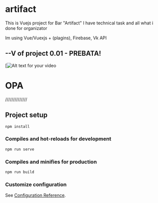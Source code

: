 # artifact
This is Vuejs project for Bar "Artifact"
I have technical task and all what i done for organizator

Im using Vue/Vuexjs + (plagins), Firebase, Vk API


## --V of project 0.01 - PREBATA!

[![Alt text for your video](https://youtu.be/lsxg-w-iaUc)

<h1>OPA</h1>

//////////////
## Project setup
```
npm install
```

### Compiles and hot-reloads for development
```
npm run serve
```

### Compiles and minifies for production
```
npm run build
```

### Customize configuration
See [Configuration Reference](https://cli.vuejs.org/config/).
